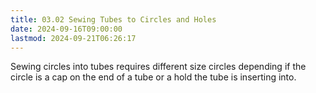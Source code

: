 ```yaml
---
title: 03.02 Sewing Tubes to Circles and Holes
date: 2024-09-16T09:00:00
lastmod: 2024-09-21T06:26:17
---
```


Sewing circles into tubes requires different size circles depending if the circle is a cap on the end of a tube or a hold the tube is inserting into.
